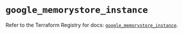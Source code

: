 # `google_memorystore_instance`

Refer to the Terraform Registry for docs: [`google_memorystore_instance`](https://registry.terraform.io/providers/hashicorp/google-beta/6.47.0/docs/resources/google_memorystore_instance).
